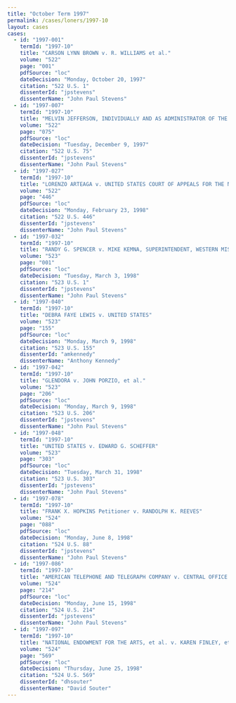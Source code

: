 ```yaml
---
title: "October Term 1997"
permalink: /cases/loners/1997-10
layout: cases
cases:
  - id: "1997-001"
    termId: "1997-10"
    title: "CARSON LYNN BROWN v. R. WILLIAMS et al."
    volume: "522"
    page: "001"
    pdfSource: "loc"
    dateDecision: "Monday, October 20, 1997"
    citation: "522 U.S. 1"
    dissenterId: "jpstevens"
    dissenterName: "John Paul Stevens"
  - id: "1997-007"
    termId: "1997-10"
    title: "MELVIN JEFFERSON, INDIVIDUALLY AND AS ADMINISTRATOR OF THE ESTATE OF ALBERTA K. JEFFERSON, DECEASED, et al. v. CITY OF TARRANT, ALABAMA"
    volume: "522"
    page: "075"
    pdfSource: "loc"
    dateDecision: "Tuesday, December 9, 1997"
    citation: "522 U.S. 75"
    dissenterId: "jpstevens"
    dissenterName: "John Paul Stevens"
  - id: "1997-027"
    termId: "1997-10"
    title: "LORENZO ARTEAGA v. UNITED STATES COURT OF APPEALS FOR THE NINTH CIRCUIT"
    volume: "522"
    page: "446"
    pdfSource: "loc"
    dateDecision: "Monday, February 23, 1998"
    citation: "522 U.S. 446"
    dissenterId: "jpstevens"
    dissenterName: "John Paul Stevens"
  - id: "1997-032"
    termId: "1997-10"
    title: "RANDY G. SPENCER v. MIKE KEMNA, SUPERINTENDENT, WESTERN MISSOURI CORRECTIONAL CENTER, et al."
    volume: "523"
    page: "001"
    pdfSource: "loc"
    dateDecision: "Tuesday, March 3, 1998"
    citation: "523 U.S. 1"
    dissenterId: "jpstevens"
    dissenterName: "John Paul Stevens"
  - id: "1997-040"
    termId: "1997-10"
    title: "DEBRA FAYE LEWIS v. UNITED STATES"
    volume: "523"
    page: "155"
    pdfSource: "loc"
    dateDecision: "Monday, March 9, 1998"
    citation: "523 U.S. 155"
    dissenterId: "amkennedy"
    dissenterName: "Anthony Kennedy"
  - id: "1997-042"
    termId: "1997-10"
    title: "GLENDORA v. JOHN PORZIO, et al."
    volume: "523"
    page: "206"
    pdfSource: "loc"
    dateDecision: "Monday, March 9, 1998"
    citation: "523 U.S. 206"
    dissenterId: "jpstevens"
    dissenterName: "John Paul Stevens"
  - id: "1997-048"
    termId: "1997-10"
    title: "UNITED STATES v. EDWARD G. SCHEFFER"
    volume: "523"
    page: "303"
    pdfSource: "loc"
    dateDecision: "Tuesday, March 31, 1998"
    citation: "523 U.S. 303"
    dissenterId: "jpstevens"
    dissenterName: "John Paul Stevens"
  - id: "1997-078"
    termId: "1997-10"
    title: "FRANK X. HOPKINS Petitioner v. RANDOLPH K. REEVES"
    volume: "524"
    page: "088"
    pdfSource: "loc"
    dateDecision: "Monday, June 8, 1998"
    citation: "524 U.S. 88"
    dissenterId: "jpstevens"
    dissenterName: "John Paul Stevens"
  - id: "1997-086"
    termId: "1997-10"
    title: "AMERICAN TELEPHONE AND TELEGRAPH COMPANY v. CENTRAL OFFICE TELEPHONE, INC."
    volume: "524"
    page: "214"
    pdfSource: "loc"
    dateDecision: "Monday, June 15, 1998"
    citation: "524 U.S. 214"
    dissenterId: "jpstevens"
    dissenterName: "John Paul Stevens"
  - id: "1997-097"
    termId: "1997-10"
    title: "NATIONAL ENDOWMENT FOR THE ARTS, et al. v. KAREN FINLEY, et al."
    volume: "524"
    page: "569"
    pdfSource: "loc"
    dateDecision: "Thursday, June 25, 1998"
    citation: "524 U.S. 569"
    dissenterId: "dhsouter"
    dissenterName: "David Souter"
---
```

